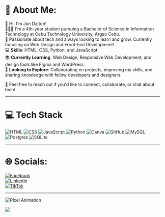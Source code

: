 # 💫 About Me:
👋 Hi, I'm Jun Dalton!  
👨🏻‍🎓 I'm a 4th-year student pursuing a Bachelor of Science in Information Technology at Cebu Technology University, Argao Cebu.  
🌱 Passionate about tech and always looking to learn and grow. Currently focusing on Web Design and Front-End Development!  
💻 **Skills**: HTML, CSS, Python, and JavaScript  
📚 **Currently Learning**: Web Design, Responsive Web Development, and design tools like Figma and WordPress.  
🔭 **Looking to Explore**: Collaborating on projects, improving my skills, and sharing knowledge with fellow developers and designers.  

💬 Feel free to reach out if you'd like to connect, collaborate, or chat about tech!  

---

# 💻 Tech Stack
![HTML](https://img.shields.io/badge/html5-%23E34F26.svg?style=for-the-badge&logo=html&logoColor=white)  ![CSS](https://img.shields.io/badge/css3-%231572B6.svg?style=for-the-badge&logo=css&logoColor=white)  ![JavaScript](https://img.shields.io/badge/javascript-%23323330.svg?style=for-the-badge&logo=javascript&logoColor=%23F7DF1E)  ![Python](https://img.shields.io/badge/python-3670A0?style=for-the-badge&logo=python&logoColor=ffdd54)  ![Canva](https://img.shields.io/badge/Canva-%2300C4CC.svg?style=for-the-badge&logo=Canva&logoColor=white)  ![GitHub](https://img.shields.io/badge/github-%23121011.svg?style=for-the-badge&logo=github&logoColor=white)  ![MySQL](https://img.shields.io/badge/mysql-4479A1.svg?style=for-the-badge&logo=mysql&logoColor=white)  ![Postgres](https://img.shields.io/badge/postgres-%23316192.svg?style=for-the-badge&logo=postgresql&logoColor=white)  ![SQLite](https://img.shields.io/badge/sqlite-%2307405e.svg?style=for-the-badge&logo=sqlite&logoColor=white)

---

# 🌐 Socials:
[![Facebook](https://img.shields.io/badge/Facebook-%231877F2.svg?logo=Facebook&logoColor=white)](https://www.facebook.com/jun.dalton.magallanes)  
[![LinkedIn](https://img.shields.io/badge/LinkedIn-%230077B5.svg?logo=linkedin&logoColor=white)](https://linkedin.com/in/jun-dalton-magallanes-82a164331)  
[![TikTok](https://img.shields.io/badge/TikTok-%23000000.svg?logo=TikTok&logoColor=white)](https://www.tiktok.com/@johnd_magallanes?_t=8sHS8i00Vjb&_r=1)

---



![Pixel Animation](https://github.com/aseprite/aseprite.git)



[![](https://visitcount.itsvg.in/api?id=ZudotoChan&icon=0&color=0)](https://visitcount.itsvg.in)

<!-- Proudly created with GPRM ( https://gprm.itsvg.in ) -->
